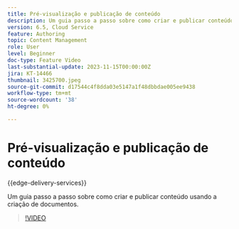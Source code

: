```yaml
---
title: Pré-visualização e publicação de conteúdo
description: Um guia passo a passo sobre como criar e publicar conteúdo usando a criação de documentos.
version: 6.5, Cloud Service
feature: Authoring
topic: Content Management
role: User
level: Beginner
doc-type: Feature Video
last-substantial-update: 2023-11-15T00:00:00Z
jira: KT-14466
thumbnail: 3425700.jpeg
source-git-commit: d17544c4f8dda03e5147a1f48dbbdae005ee9438
workflow-type: tm+mt
source-wordcount: '38'
ht-degree: 0%

---
```



# Pré-visualização e publicação de conteúdo

{{edge-delivery-services}}

Um guia passo a passo sobre como criar e publicar conteúdo usando a criação de documentos.

>[!VIDEO](https://video.tv.adobe.com/v/3425700/?learn=on)
